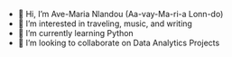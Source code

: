 - 👋 Hi, I’m Ave-Maria Nlandou (Aa-vay-Ma-ri-a Lonn-do) 
- 👀 I’m interested in traveling, music, and writing 
- 🌱 I’m currently learning Python 
- 💞️ I’m looking to collaborate on Data Analytics Projects

<!---
a-nlandou/a-nlandou is a ✨ special ✨ repository because its `README.md` (this file) appears on your GitHub profile.
You can click the Preview link to take a look at your changes.
--->
